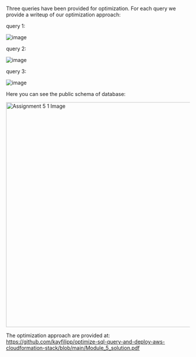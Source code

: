 
Three queries have been provided for optimization. For each query we provide a writeup of our optimization approach:

query 1:

![image](https://user-images.githubusercontent.com/84368057/157164683-c898cca0-b48b-4332-9263-f6012ea8e9ea.png)


query 2:

![image](https://user-images.githubusercontent.com/84368057/157164735-65e03cb7-eccc-44dc-8e92-9e79effc8f4e.png)

query 3:

![image](https://user-images.githubusercontent.com/84368057/157164865-5417ffd7-1b28-4906-b5e6-3a91a504f49f.png)


Here you can see the public schema of database: 

<img width="615" alt="Assignment 5 1 Image" src="https://user-images.githubusercontent.com/84368057/157164342-94e56128-6f07-4fd1-9b50-45350c127250.png">


The optimization approach are provided at:
https://github.com/kayfilipp/optimize-sql-query-and-deploy-aws-cloudformation-stack/blob/main/Module_5_solution.pdf
